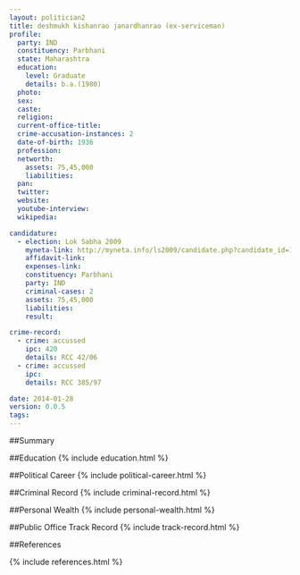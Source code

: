 ```yaml
---
layout: politician2
title: deshmukh kishanrao janardhanrao (ex-serviceman)
profile: 
  party: IND
  constituency: Parbhani
  state: Maharashtra
  education: 
    level: Graduate
    details: b.a.(1980)
  photo: 
  sex: 
  caste: 
  religion: 
  current-office-title: 
  crime-accusation-instances: 2
  date-of-birth: 1936
  profession: 
  networth: 
    assets: 75,45,000
    liabilities: 
  pan: 
  twitter: 
  website: 
  youtube-interview: 
  wikipedia: 

candidature: 
  - election: Lok Sabha 2009
    myneta-link: http://myneta.info/ls2009/candidate.php?candidate_id=1975
    affidavit-link: 
    expenses-link: 
    constituency: Parbhani 
    party: IND
    criminal-cases: 2
    assets: 75,45,000
    liabilities: 
    result:  

crime-record: 
  - crime: accussed
    ipc: 420
    details: RCC 42/06 
  - crime: accussed
    ipc: 
    details: RCC 385/97 

date: 2014-01-28
version: 0.0.5
tags: 
---
```

##Summary


##Education
{% include education.html %}


##Political Career
{% include political-career.html %}


##Criminal Record
{% include criminal-record.html %}


##Personal Wealth
{% include personal-wealth.html %}


##Public Office Track Record
{% include track-record.html %}


##References


{% include references.html %}